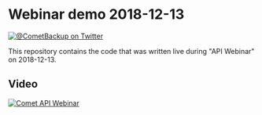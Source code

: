 # Webinar demo 2018-12-13

[![@CometBackup on Twitter](http://img.shields.io/badge/twitter-%40CometBackup-blue.svg?style=flat)](https://twitter.com/CometBackup)

This repository contains the code that was written live during "API Webinar" on 2018-12-13.

## Video

[![Comet API Webinar](https://img.youtube.com/vi/s7FMmF6rhZ8/0.jpg)](https://www.youtube.com/watch?v=s7FMmF6rhZ8)
